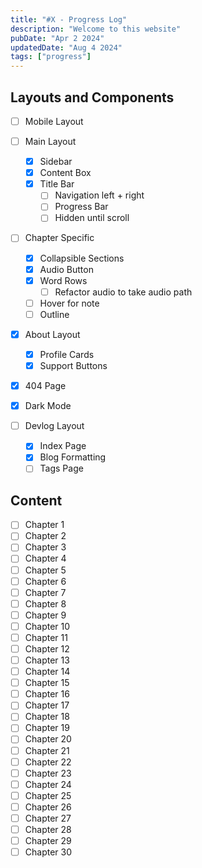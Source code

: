 ```yaml
---
title: "#X - Progress Log"
description: "Welcome to this website"
pubDate: "Apr 2 2024"
updatedDate: "Aug 4 2024"
tags: ["progress"]
---
```


## Layouts and Components

-   [ ] Mobile Layout
-   [ ] Main Layout
    -   [x] Sidebar
    -   [x] Content Box
    -   [x] Title Bar
        -   [ ] Navigation left + right
        -   [ ] Progress Bar
        -   [ ] Hidden until scroll
-   [ ] Chapter Specific
    -   [x] Collapsible Sections
    -   [x] Audio Button
    -   [x] Word Rows
        -   [ ] Refactor audio to take audio path
    -   [ ] Hover for note
    -   [ ] Outline
-   [x] About Layout
    -   [x] Profile Cards
    -   [x] Support Buttons
-   [x] 404 Page
-   [x] Dark Mode

-   [ ] Devlog Layout
    -   [x] Index Page
    -   [x] Blog Formatting
    -   [ ] Tags Page

## Content

-   [ ] Chapter 1
-   [ ] Chapter 2
-   [ ] Chapter 3
-   [ ] Chapter 4
-   [ ] Chapter 5
-   [ ] Chapter 6
-   [ ] Chapter 7
-   [ ] Chapter 8
-   [ ] Chapter 9
-   [ ] Chapter 10
-   [ ] Chapter 11
-   [ ] Chapter 12
-   [ ] Chapter 13
-   [ ] Chapter 14
-   [ ] Chapter 15
-   [ ] Chapter 16
-   [ ] Chapter 17
-   [ ] Chapter 18
-   [ ] Chapter 19
-   [ ] Chapter 20
-   [ ] Chapter 21
-   [ ] Chapter 22
-   [ ] Chapter 23
-   [ ] Chapter 24
-   [ ] Chapter 25
-   [ ] Chapter 26
-   [ ] Chapter 27
-   [ ] Chapter 28
-   [ ] Chapter 29
-   [ ] Chapter 30
